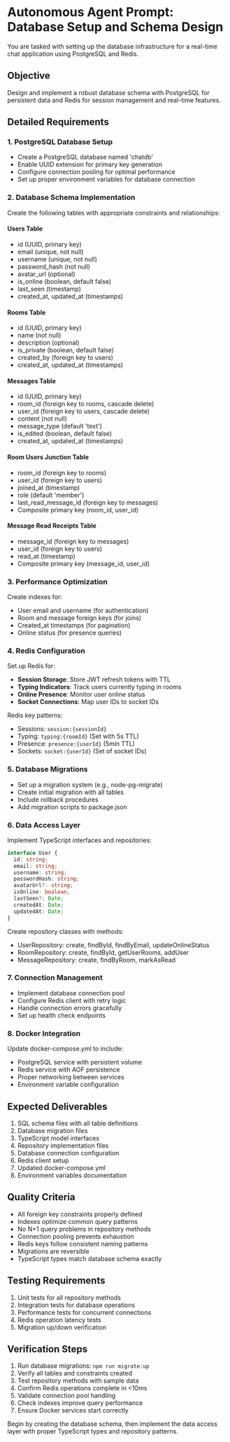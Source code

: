# Autonomous Agent Prompt: Database Setup and Schema Design

You are tasked with setting up the database infrastructure for a real-time chat application using PostgreSQL and Redis.

## Objective
Design and implement a robust database schema with PostgreSQL for persistent data and Redis for session management and real-time features.

## Detailed Requirements

### 1. PostgreSQL Database Setup
- Create a PostgreSQL database named 'chatdb'
- Enable UUID extension for primary key generation
- Configure connection pooling for optimal performance
- Set up proper environment variables for database connection

### 2. Database Schema Implementation
Create the following tables with appropriate constraints and relationships:

#### Users Table
- id (UUID, primary key)
- email (unique, not null)
- username (unique, not null)
- password_hash (not null)
- avatar_url (optional)
- is_online (boolean, default false)
- last_seen (timestamp)
- created_at, updated_at (timestamps)

#### Rooms Table
- id (UUID, primary key)
- name (not null)
- description (optional)
- is_private (boolean, default false)
- created_by (foreign key to users)
- created_at, updated_at (timestamps)

#### Messages Table
- id (UUID, primary key)
- room_id (foreign key to rooms, cascade delete)
- user_id (foreign key to users, cascade delete)
- content (not null)
- message_type (default 'text')
- is_edited (boolean, default false)
- created_at, updated_at (timestamps)

#### Room Users Junction Table
- room_id (foreign key to rooms)
- user_id (foreign key to users)
- joined_at (timestamp)
- role (default 'member')
- last_read_message_id (foreign key to messages)
- Composite primary key (room_id, user_id)

#### Message Read Receipts Table
- message_id (foreign key to messages)
- user_id (foreign key to users)
- read_at (timestamp)
- Composite primary key (message_id, user_id)

### 3. Performance Optimization
Create indexes for:
- User email and username (for authentication)
- Room and message foreign keys (for joins)
- Created_at timestamps (for pagination)
- Online status (for presence queries)

### 4. Redis Configuration
Set up Redis for:
- **Session Storage**: Store JWT refresh tokens with TTL
- **Typing Indicators**: Track users currently typing in rooms
- **Online Presence**: Monitor user online status
- **Socket Connections**: Map user IDs to socket IDs

Redis key patterns:
- Sessions: `session:{sessionId}`
- Typing: `typing:{roomId}` (Set with 5s TTL)
- Presence: `presence:{userId}` (5min TTL)
- Sockets: `socket:{userId}` (Set of socket IDs)

### 5. Database Migrations
- Set up a migration system (e.g., node-pg-migrate)
- Create initial migration with all tables
- Include rollback procedures
- Add migration scripts to package.json

### 6. Data Access Layer
Implement TypeScript interfaces and repositories:

```typescript
interface User {
  id: string;
  email: string;
  username: string;
  passwordHash: string;
  avatarUrl?: string;
  isOnline: boolean;
  lastSeen?: Date;
  createdAt: Date;
  updatedAt: Date;
}
```

Create repository classes with methods:
- UserRepository: create, findById, findByEmail, updateOnlineStatus
- RoomRepository: create, findById, getUserRooms, addUser
- MessageRepository: create, findByRoom, markAsRead

### 7. Connection Management
- Implement database connection pool
- Configure Redis client with retry logic
- Handle connection errors gracefully
- Set up health check endpoints

### 8. Docker Integration
Update docker-compose.yml to include:
- PostgreSQL service with persistent volume
- Redis service with AOF persistence
- Proper networking between services
- Environment variable configuration

## Expected Deliverables

1. SQL schema files with all table definitions
2. Database migration files
3. TypeScript model interfaces
4. Repository implementation files
5. Database connection configuration
6. Redis client setup
7. Updated docker-compose.yml
8. Environment variables documentation

## Quality Criteria

- All foreign key constraints properly defined
- Indexes optimize common query patterns
- No N+1 query problems in repository methods
- Connection pooling prevents exhaustion
- Redis keys follow consistent naming patterns
- Migrations are reversible
- TypeScript types match database schema exactly

## Testing Requirements

1. Unit tests for all repository methods
2. Integration tests for database operations
3. Performance tests for concurrent connections
4. Redis operation latency tests
5. Migration up/down verification

## Verification Steps

1. Run database migrations: `npm run migrate:up`
2. Verify all tables and constraints created
3. Test repository methods with sample data
4. Confirm Redis operations complete in <10ms
5. Validate connection pool handling
6. Check indexes improve query performance
7. Ensure Docker services start correctly

Begin by creating the database schema, then implement the data access layer with proper TypeScript types and repository patterns.